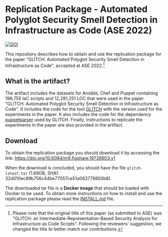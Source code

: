 # Replication Package - Automated Polyglot Security Smell Detection in Infrastructure as Code (ASE 2022)
<a href="https://zenodo.org/badge/latestdoi/519852458"><img src="https://zenodo.org/badge/519852458.svg" alt="DOI"></a>

This repository describes how to obtain and use the replication package for the paper "GLITCH: Automated Polyglot Security Smell Detection in Infrastructure as Code", accepted at ASE 2022.[^1]

## What is the artifact?

The artifact includes the datasets for Ansible, Chef and Puppet containing 196,755 IaC scripts and 12,281,251 LOC that were used in the paper "GLITCH: Automated Polyglot Security Smell Detection in Infrastructure as Code". It includes the code for the tool [GLITCH](https://github.com/sr-lab/GLITCH) with the version used for the experiments in the paper. It also includes the code for the dependency [puppetparser](https://github.com/Nfsaavedra/puppetparser) used by GLITCH. Finally, instructions to replicate the experiments in the paper are also provided in the artifact.

## Download

To obtain the replication package you should download it by accessing the link: 
https://doi.org/10.6084/m9.figshare.19726603.v1

When the download is concluded, you should have the file `glitch-latest.tar` (1.69GB, SHA1 32d010ec89b756c44be77057ce51a063779850b8).

The downloaded tar file is a **Docker image** that should be loaded with Docker to be used. To obtain more instructions on how to install and use the replication package please read the [INSTALL.md](INSTALL.md) file.

[^1]: Please note that the original title of this paper (as submitted to ASE) was "GLITCH: an Intermediate-Representation-Based Security Analysis for Infrastructure as Code Scripts". Following the reviewers' suggestion, we changed the title to better match our contributions.
